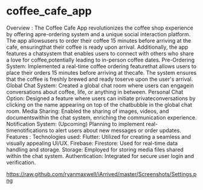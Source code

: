 # coffee_cafe_app

Overview
:
The Coffee Cafe App revolutionizes the coffee shop experience by offering apre-ordering system and a unique social interaction platform. The app allowsusers to order their coffee 15 minutes before arriving at the cafe, ensuringthat their coffee is ready upon arrival. Additionally, the app features a chatsystem that enables users to connect with others who share a love for coffee,potentially leading to in-person coffee dates.
Pre-Ordering System:
Implemented a real-time coffee ordering featurethat allows users to place their orders 15 minutes before arriving at thecafe. The system ensures that the coffee is freshly brewed and ready toserve upon the user's arrival.
Global Chat System:
Created a global chat room where users can engagein conversations about coffee, life, or anything in between.
Personal Chat Option:
Designed a feature where users can initiate privateconversations by clicking on the name appearing on top of the chatbubble in the global chat room.
Media Sharing:
Enabled the sharing of images, videos, and documentswithin the chat system, enriching the communication experience.
Notification System:
(Upcoming) Planning to implement real-timenotifications to alert users about new messages or order updates.
Features
:
Technologies used:
Flutter:
Utilized for creating a seamless and visually appealing UI/UX.
Firebase:
Firestore:
Used for real-time data handling and storage.
Storage:
Employed for storing media files shared within the chat system.
Authentication:
Integrated for secure user login and verification.

https://raw.github.com/ryanmaxwell/iArrived/master/Screenshots/Settings.png
